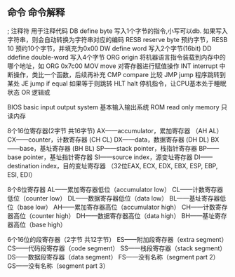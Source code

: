 命令		命令解释
----------------
;		注释符 用于注释代码
DB		define byte 写入1个字节的指令,小写可以db. 如果写入字符串，则会自动转换为字符串对应的编码
RESB	reserve byte 预约字节，RESB 10 预约10个字节，并填充为0x00
DW		define word 写入2个字节(16bit)
DD 		ddefine double-word 写入4个字节
ORG		origin	将机器语言指令装载到内存中的哪个地址，如 ORG 0x7c00
MOV		move 对寄存器进行赋值操作
INT		interrupt 中断操作，类比一个函数，后续再补充
CMP		compare	比较
JMP		jump 程序跳转到某处
JE		jump if equal 如果等于则跳转
HLT		halt 停机指令，让CPU基本处于睡眠状态
OR		逻辑或

BIOS	basic input output system 基本输入输出系统
ROM		read only memory 只读内存



8个16位寄存器(2字节 共16字节)
AX——accumulator，累加寄存器		（AH AL）
CX——counter，计数寄存器 			 (CH CL)
DX——data，数据寄存器 				 (DH DL)
BX——base，基址寄存器 				 (BH BL)
SP——stack pointer，栈指针寄存器 
BP——base pointer，基址指针寄存器 
SI——source index，源变址寄存器 
DI——destination index，目的变址寄存器
（32位EAX, ECX, EDX, EBX, ESP, EBP, ESI, EDI）

8个8位寄存器
AL——累加寄存器低位（accumulator low） 
CL——计数寄存器低位（counter low） 
DL——数据寄存器低位（data low） 
BL——基址寄存器低位（base low） 
AH——累加寄存器高位（accumulator high） 
CH——计数寄存器高位（counter high） 
DH——数据寄存器高位（data high）
BH——基址寄存器高位（base high）

6个16位的段寄存器（2字节 共12字节）
ES——附加段寄存器（extra segment） 
CS——代码段寄存器（code segment） 
SS——栈段寄存器（stack segment）
DS——数据段寄存器（data segment） 
FS——没有名称（segment part 2） 
GS——没有名称（segment part 3）
